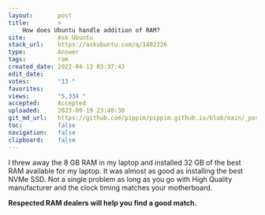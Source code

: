 ```yaml
---
layout:       post
title:        >
    How does Ubuntu handle addition of RAM?
site:         Ask Ubuntu
stack_url:    https://askubuntu.com/q/1402226
type:         Answer
tags:         ram
created_date: 2022-04-13 03:37:43
edit_date:    
votes:        "13 "
favorites:    
views:        "5,334 "
accepted:     Accepted
uploaded:     2023-09-19 23:40:30
git_md_url:   https://github.com/pippim/pippim.github.io/blob/main/_posts/2022/2022-04-13-How-does-Ubuntu-handle-addition-of-RAM_.md
toc:          false
navigation:   false
clipboard:    false
---
```


I threw away the 8 GB RAM in my laptop and installed 32 GB of the best RAM available for my laptop. It was almost as good as installing the best NVMe SSD. Not a single problem as long as you go with High Quality manufacturer and the clock timing matches your motherboard.

**Respected RAM dealers will help you find a good match.**
